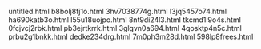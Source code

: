 untitled.html
b8bolj8fj1o.html
3hv7038774g.html
l3jq5457o74.html
ha690katb3o.html
l55u18uojpo.html
8nt9di24l3.html
tkcmd1l9o4s.html
0fcjvcj2rbk.html
pb3ejrtkrrk.html
3glgvn0a694.html
4qosktp4n5c.html
prbu2g1bnkk.html
dedke234drg.html
7m0ph3m28d.html
598lp8frees.html